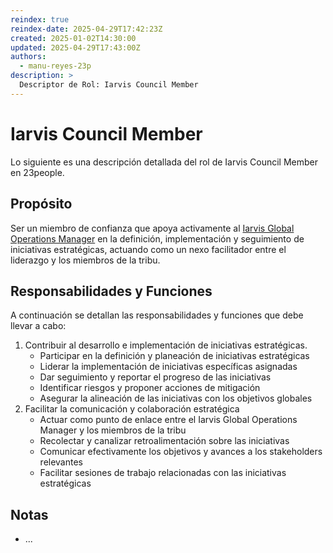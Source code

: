 ```yaml
---
reindex: true
reindex-date: 2025-04-29T17:42:23Z
created: 2025-01-02T14:30:00
updated: 2025-04-29T17:43:00Z
authors:
  - manu-reyes-23p
description: >
  Descriptor de Rol: Iarvis Council Member
---
```


# Iarvis Council Member

Lo siguiente es una descripción detallada del rol de Iarvis Council Member en 23people.

## Propósito

Ser un miembro de confianza que apoya activamente al [Iarvis Global Operations Manager](./iarvis-global-operations-manager.md) en la definición, implementación y seguimiento de iniciativas estratégicas, actuando como un nexo facilitador entre el liderazgo y los miembros de la tribu.

## Responsabilidades y Funciones

A continuación se detallan las responsabilidades y funciones que debe llevar a cabo:

1. Contribuir al desarrollo e implementación de iniciativas estratégicas.
    - Participar en la definición y planeación de iniciativas estratégicas
    - Liderar la implementación de iniciativas específicas asignadas
    - Dar seguimiento y reportar el progreso de las iniciativas
    - Identificar riesgos y proponer acciones de mitigación
    - Asegurar la alineación de las iniciativas con los objetivos globales
2. Facilitar la comunicación y colaboración estratégica
    - Actuar como punto de enlace entre el Iarvis Global Operations Manager y los miembros de la tribu
    - Recolectar y canalizar retroalimentación sobre las iniciativas
    - Comunicar efectivamente los objetivos y avances a los stakeholders relevantes
    - Facilitar sesiones de trabajo relacionadas con las iniciativas estratégicas

## Notas

- ...
